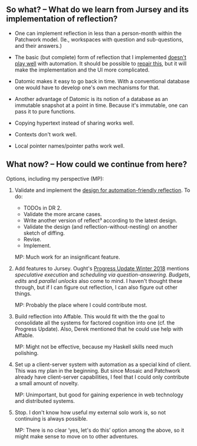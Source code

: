 So what? – What do we learn from Jursey and its implementation of reflection?
-----------------------------------------------------------------------------

- One can implement reflection in less than a person-month within the Patchwork
  model. (Ie., workspaces with question and sub-questions, and their answers.)

- The basic (but complete) form of reflection that I implemented [doesn't play
  well](/scenarios/08-failed-automation-diff.repl) with automation. It should be
  possible to [repair this](/doc/design/002-reflection-automation.md), but it
  will make the implementation and the UI more complicated.

- Datomic makes it easy to go back in time. With a conventional database one
  would have to develop one's own mechanisms for that.

- Another advantage of Datomic is its notion of a database as an immutable
  snapshot at a point in time. Because it's immutable, one can pass it to pure
  functions.

- Copying hypertext instead of sharing works well.

- Contexts don't work well.

- Local pointer names/pointer paths work well.


What now? – How could we continue from here?
--------------------------------------------

Options, including my perspective (MP):

1. Validate and implement the [design for automation-friendly
   reflection](/doc/design/002-reflection-automation.md). To do:

    - TODOs in DR 2.
    - Validate the more arcane cases.
    - Write another version of reflect³ according to the latest design.
    - Validate the design (and reflection-without-nesting) on another sketch of
      diffing.
    - Revise.
    - Implement.

   MP: Much work for an insignificant feature.

2. Add features to Jursey. Ought's [Progress Update Winter
   2018](https://ought.org/blog/2018-12-31-progress-update) mentions
   *speculative execution* and *scheduling via question-answering*. *Budgets*,
   *edits* and *parallel unlocks* also come to mind. I haven't thought these
   through, but if I can figure out reflection, I can also figure out other
   things.

   MP: Probably the place where I could contribute most.

3. Build reflection into Affable. This would fit with the the goal to
   consolidate all the systems for factored cognition into one (cf. the Progress
   Update). Also, Derek mentioned that he could use help with Affable.

   MP: Might not be effective, because my Haskell skills need much polishing.

4. Set up a client-server system with automation as a special kind of client.
   This was my plan in the beginning. But since Mosaic and Patchwork already
   have client-server capabilities, I feel that I could only contribute a small
   amount of novelty.

   MP: Unimportant, but good for gaining experience in web technology and
   distributed systems.

5. Stop. I don't know how useful my external solo work is, so not continuing is
   always possible.

   MP: There is no clear ‘yes, let's do this’ option among the above, so it
   might make sense to move on to other adventures.
